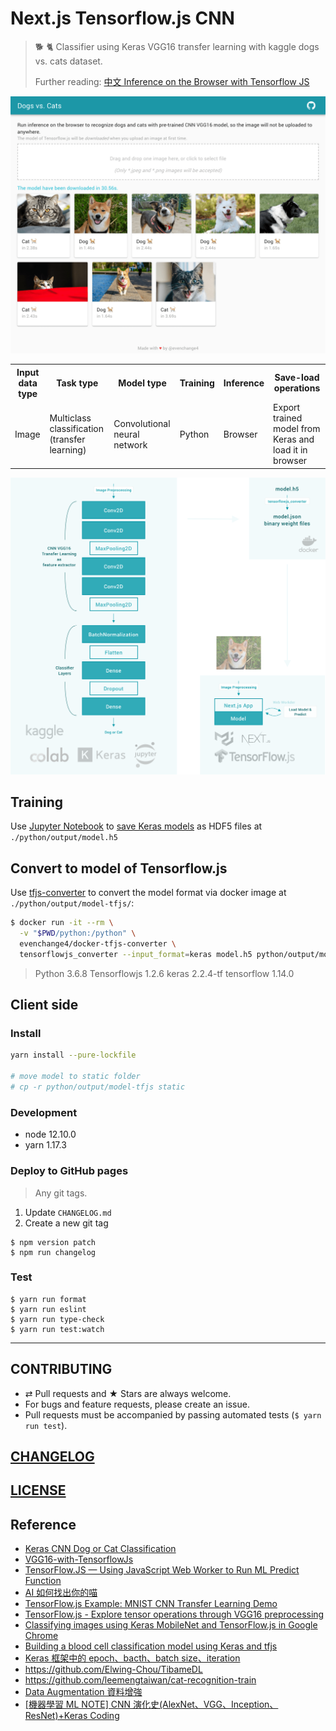 # Next.js Tensorflow.js CNN

> 🐕 🐈 Classifier using Keras VGG16 transfer learning with kaggle dogs vs. cats dataset.
>
> Further reading: [中文 Inference on the Browser with Tensorflow JS]()

![screenshot](./docs/screenshot.png)

<table>
  <tr>
    <th>Input data type</th>
    <th>Task type</th>
    <th>Model type</th>
    <th>Training</th>
    <th>Inference</th>
    <th>Save-load operations</th>
  <tr>
    <td>Image</td>
    <td>Multiclass classification (transfer learning)</td>
    <td>Convolutional neural network</td>
    <td>Python</td>
    <td>Browser</td>
    <td>Export trained model from Keras and load it in browser</td>
  </tr>
</table>

![architecture](./docs/architecture@2x.png)

## Training

Use [Jupyter Notebook](./python/vgg16.ipynb) to [save Keras models](https://keras.io/getting-started/faq/#how-can-i-save-a-keras-model) as HDF5 files at `./python/output/model.h5`

## Convert to model of Tensorflow.js

Use [tfjs-converter](https://github.com/tensorflow/tfjs/tree/master/tfjs-converter) to convert the model format via docker image at `./python/output/model-tfjs/`:

```bash
$ docker run -it --rm \
  -v "$PWD/python:/python" \
  evenchange4/docker-tfjs-converter \
  tensorflowjs_converter --input_format=keras model.h5 python/output/model-tfjs
```

> Python 3.6.8 Tensorflowjs 1.2.6 keras 2.2.4-tf tensorflow 1.14.0

## Client side

### Install

```bash
yarn install --pure-lockfile

# move model to static folder
# cp -r python/output/model-tfjs static
```

### Development

- node 12.10.0
- yarn 1.17.3

### Deploy to GitHub pages

> Any git tags.

1. Update `CHANGELOG.md`
2. Create a new git tag

```console
$ npm version patch
$ npm run changelog
```

### Test

```
$ yarn run format
$ yarn run eslint
$ yarn run type-check
$ yarn run test:watch
```

---

## CONTRIBUTING

- ⇄ Pull requests and ★ Stars are always welcome.
- For bugs and feature requests, please create an issue.
- Pull requests must be accompanied by passing automated tests (`$ yarn run test`).

## [CHANGELOG](CHANGELOG.md)

## [LICENSE](LICENSE)

## Reference

- [Keras CNN Dog or Cat Classification](https://www.kaggle.com/uysimty/keras-cnn-dog-or-cat-classification)
- [VGG16-with-TensorflowJs](https://github.com/himanshu987/VGG16-with-TensorflowJs)
- [TensorFlow.JS — Using JavaScript Web Worker to Run ML Predict Function](https://towardsdatascience.com/tensorflow-js-using-javascript-web-worker-to-run-ml-predict-function-c280e966bcab)
- [AI 如何找出你的喵](https://demo.leemeng.tw/)
- [TensorFlow.js Example: MNIST CNN Transfer Learning Demo](https://github.com/tensorflow/tfjs-examples/blob/master/mnist-transfer-cnn/README.md)
- [TensorFlow.js - Explore tensor operations through VGG16 preprocessing](https://deeplizard.com/learn/video/hRKEQhiqIU4)
- [Classifying images using Keras MobileNet and TensorFlow.js in Google Chrome](https://gogul09.github.io/software/mobile-net-tensorflow-js)
- [Building a blood cell classification model using Keras and tfjs](https://towardsdatascience.com/building-a-blood-cell-classification-model-using-keras-and-tfjs-5f7601ace931)
- [Keras 框架中的 epoch、bacth、batch size、iteration](https://blog.csdn.net/msmw2/article/details/80454751)
- https://github.com/Elwing-Chou/TibameDL
- https://github.com/leemengtaiwan/cat-recognition-train
- [Data Augmentation 資料增強](https://chtseng.wordpress.com/2017/11/11/data-augmentation-資料增強/)
- [[機器學習 ML NOTE] CNN 演化史(AlexNet、VGG、Inception、ResNet)+Keras Coding](https://medium.com/%E9%9B%9E%E9%9B%9E%E8%88%87%E5%85%94%E5%85%94%E7%9A%84%E5%B7%A5%E7%A8%8B%E4%B8%96%E7%95%8C/%E6%A9%9F%E5%99%A8%E5%AD%B8%E7%BF%92-ml-note-cnn%E6%BC%94%E5%8C%96%E5%8F%B2-alexnet-vgg-inception-resnet-keras-coding-668f74879306)

